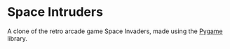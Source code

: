 # Space Intruders

A clone of the retro arcade game Space Invaders, made using the [Pygame](https://www.pygame.org/news) library.
